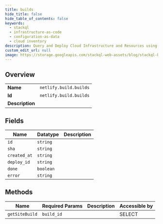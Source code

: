 ```yaml
---
title: builds
hide_title: false
hide_table_of_contents: false
keywords:
  - stackql
  - infrastructure-as-code
  - configuration-as-data
  - cloud inventory
description: Query and Deploy Cloud Infrastructure and Resources using SQL
custom_edit_url: null
image: https://storage.googleapis.com/stackql-web-assets/blog/stackql-blog-post-featured-image.png
---
```

  
    

## Overview
<table><tbody>
<tr><td><b>Name</b></td><td><code>netlify.build.builds</code></td></tr>
<tr><td><b>Id</b></td><td><code>netlify.build.builds</code></td></tr>
<tr><td><b>Description</b></td><td></td></tr>
</tbody></table>

## Fields
| Name | Datatype | Description |
| ---- | -------- | ----------- |
| `id` | `string` |  |
| `sha` | `string` |  |
| `created_at` | `string` |  |
| `deploy_id` | `string` |  |
| `done` | `boolean` |  |
| `error` | `string` |  |
## Methods
| Name | Required Params | Description | Accessible by |
| ---- | --------------- | ----------- | ------------- |
| `getSiteBuild` | `build_id` |  | SELECT |

